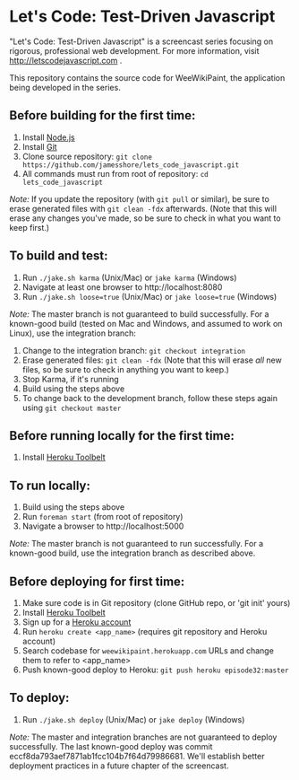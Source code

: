 Let's Code: Test-Driven Javascript
==================================

"Let's Code: Test-Driven Javascript" is a screencast series focusing on
rigorous, professional web development. For more information, visit
http://letscodejavascript.com .

This repository contains the source code for WeeWikiPaint, the application
being developed in the series.

Before building for the first time:
-----------------------------------

1. Install [Node.js](http://nodejs.org/download/)
2. Install [Git](http://git-scm.com/downloads)
3. Clone source repository: `git clone https://github.com/jamesshore/lets_code_javascript.git`
4. All commands must run from root of repository: `cd lets_code_javascript`

*Note:* If you update the repository (with `git pull` or similar), be sure to erase generated files with `git clean -fdx` afterwards. (Note that this will erase any changes you've made, so be sure to check in what you want to keep first.)

To build and test:
------------------

1. Run `./jake.sh karma` (Unix/Mac) or `jake karma` (Windows)
2. Navigate at least one browser to http://localhost:8080
3. Run `./jake.sh loose=true` (Unix/Mac) or `jake loose=true` (Windows)

*Note:* The master branch is not guaranteed to build successfully. For a known-good build (tested on Mac and Windows, and assumed to work on Linux), use the integration branch:

1. Change to the integration branch: `git checkout integration`
2. Erase generated files: `git clean -fdx` (Note that this will erase *all* new files, so be sure to check in anything you want to keep.)
3. Stop Karma, if it's running
4. Build using the steps above
5. To change back to the development branch, follow these steps again using `git checkout master`

Before running locally for the first time:
------------------------------------------

1. Install [Heroku Toolbelt](https://toolbelt.heroku.com/)

To run locally:
---------------

1. Build using the steps above
2. Run `foreman start` (from root of repository)
3. Navigate a browser to http://localhost:5000

*Note:* The master branch is not guaranteed to run successfully. For a known-good build, use the integration branch as described above.

Before deploying for first time:
--------------------------------

1. Make sure code is in Git repository (clone GitHub repo, or 'git init' yours)
2. Install [Heroku Toolbelt](https://toolbelt.heroku.com/)
3. Sign up for a [Heroku account](https://id.heroku.com/signup)
4. Run `heroku create <app_name>` (requires git repository and Heroku account)
5. Search codebase for `weewikipaint.herokuapp.com` URLs and change them to refer to <app_name>
6. Push known-good deploy to Heroku: `git push heroku episode32:master`

To deploy:
----------

1. Run `./jake.sh deploy` (Unix/Mac) or `jake deploy` (Windows)

*Note:* The master and integration branches are not guaranteed to deploy successfully. The last known-good deploy was commit eccf8da793aef7871ab1fcc104b7f64d79986681. We'll establish better deployment practices in a future chapter of the screencast.